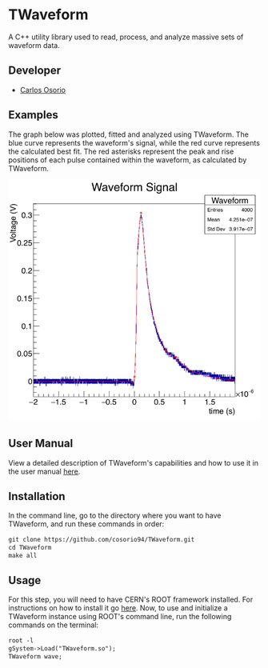 # TWaveform
A C++ utility library used to read, process, and analyze massive sets of waveform data.

## Developer
- [Carlos Osorio](https://github.com/cosorio94)

## Examples
The graph below was plotted, fitted and analyzed using TWaveform. The blue curve represents the waveform's signal, while the red curve represents the calculated best fit. The red asterisks represent the peak and rise positions of each pulse contained within the waveform, as calculated by TWaveform.

![alt text](https://github.com/cosorio94/TWaveform/blob/master/Plots/wave5439_Fit.png "Waveform data fitted with TWaveform")


## User Manual
View a detailed description of TWaveform's capabilities and how to use it in the user manual [here](https://github.com/cosorio94/TWaveform/blob/master/UserManual.pdf).

## Installation
In the command line, go to the directory where you want to have TWaveform, and run these commands in order:
```
git clone https://github.com/cosorio94/TWaveform.git
cd TWaveform
make all
```

## Usage
For this step, you will need to have CERN's ROOT framework installed. For instructions on how to install it go [here](https://root.cern.ch/root/htmldoc/guides/users-guide/ROOTUsersGuide.html).
Now, to use and initialize a TWaveform instance using ROOT's command line, run the following commands on the terminal:
```
root -l
gSystem->Load("TWaveform.so");
TWaveform wave;
```
